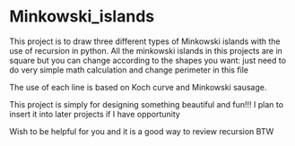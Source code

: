 # Minkowski_islands
This project is to draw three different types of Minkowski islands with the use of recursion in python. All the minkowski islands in this projects are in square but you can change according to the shapes you want: just need to do very simple math calculation and change perimeter in this file

The use of each line is based on Koch curve and Minkowski sausage. 

This project is simply for designing something beautiful and fun!!! I plan to insert it into later projects if I have opportunity

Wish to be helpful for you and it is a good way to review recursion BTW

